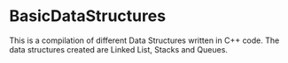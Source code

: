 # BasicDataStructures
This is a compilation of different Data Structures written in C++ code. The data structures created are Linked List, Stacks and Queues.
